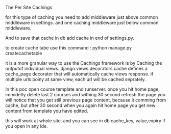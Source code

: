 The Per Site  Cachings

for this type of caching you need to add middleware just above common middleware in settings.
and one caching middleware just below common middleware.

And to save that cache in db add cache in end of settings.py. 

to create cache tabe use this command :
    python manage.py createcachetable

it is a more granular way to use the Cachings framework is by
Caching the outputof individual views.
django.views.decorators.cache defines a cache_page decorator
that will automatically cache views response. if multiple urls poiny
at same view, each url will be cached seprately.    

In  this poc open course template and runserver. once you hit home page, 
immidetly delete last 2 courses and withing 30 second refresh the page you will notice
that you get still previous page content, because it comming from cache, but after 30 second
when you again hit home page you get new content from template you have edited.

this will work  at whole site. and you can see in db 
cache_key, value,expiry if you open in any ide.

